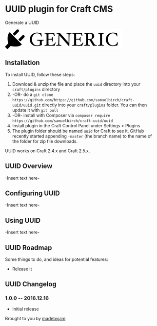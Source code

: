 # UUID plugin for Craft CMS

Generate a UUID

![Screenshot](resources/screenshots/plugin_logo.png)

## Installation

To install UUID, follow these steps:

1. Download & unzip the file and place the `uuid` directory into your `craft/plugins` directory
2.  -OR- do a `git clone https://github.com/https://github.com/samuelbirch/craft-uuid/uuid.git` directly into your `craft/plugins` folder.  You can then update it with `git pull`
3.  -OR- install with Composer via `composer require https://github.com/samuelbirch/craft-uuid/uuid`
4. Install plugin in the Craft Control Panel under Settings > Plugins
5. The plugin folder should be named `uuid` for Craft to see it.  GitHub recently started appending `-master` (the branch name) to the name of the folder for zip file downloads.

UUID works on Craft 2.4.x and Craft 2.5.x.

## UUID Overview

-Insert text here-

## Configuring UUID

-Insert text here-

## Using UUID

-Insert text here-

## UUID Roadmap

Some things to do, and ideas for potential features:

* Release it

## UUID Changelog

### 1.0.0 -- 2016.12.16

* Initial release

Brought to you by [madebyjam](https://madebyjam.com)
